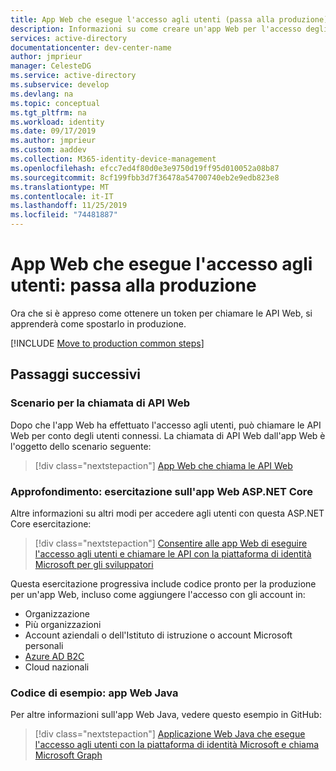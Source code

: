 ```yaml
---
title: App Web che esegue l'accesso agli utenti (passa alla produzione)-piattaforma di identità Microsoft
description: Informazioni su come creare un'app Web per l'accesso degli utenti (passare alla produzione)
services: active-directory
documentationcenter: dev-center-name
author: jmprieur
manager: CelesteDG
ms.service: active-directory
ms.subservice: develop
ms.devlang: na
ms.topic: conceptual
ms.tgt_pltfrm: na
ms.workload: identity
ms.date: 09/17/2019
ms.author: jmprieur
ms.custom: aaddev
ms.collection: M365-identity-device-management
ms.openlocfilehash: efcc7ed4f80d0e3e9750d19ff95d010052a08b87
ms.sourcegitcommit: 8cf199fbb3d7f36478a54700740eb2e9edb823e8
ms.translationtype: MT
ms.contentlocale: it-IT
ms.lasthandoff: 11/25/2019
ms.locfileid: "74481887"
---
```

# <a name="web-app-that-signs-in-users-move-to-production"></a>App Web che esegue l'accesso agli utenti: passa alla produzione

Ora che si è appreso come ottenere un token per chiamare le API Web, si apprenderà come spostarlo in produzione.

[!INCLUDE [Move to production common steps](../../../includes/active-directory-develop-scenarios-production.md)]

## <a name="next-steps"></a>Passaggi successivi

### <a name="scenario-for-calling-web-apis"></a>Scenario per la chiamata di API Web

Dopo che l'app Web ha effettuato l'accesso agli utenti, può chiamare le API Web per conto degli utenti connessi. La chiamata di API Web dall'app Web è l'oggetto dello scenario seguente:

> [!div class="nextstepaction"]
> [App Web che chiama le API Web](scenario-web-app-call-api-overview.md)

### <a name="deep-dive-aspnet-core-web-app-tutorial"></a>Approfondimento: esercitazione sull'app Web ASP.NET Core

Altre informazioni su altri modi per accedere agli utenti con questa ASP.NET Core esercitazione: 

> [!div class="nextstepaction"]
> [Consentire alle app Web di eseguire l'accesso agli utenti e chiamare le API con la piattaforma di identità Microsoft per gli sviluppatori](https://github.com/Azure-Samples/ms-identity-aspnetcore-webapp-tutorial) 

Questa esercitazione progressiva include codice pronto per la produzione per un'app Web, incluso come aggiungere l'accesso con gli account in:

- Organizzazione
- Più organizzazioni
- Account aziendali o dell'Istituto di istruzione o account Microsoft personali
- [Azure AD B2C](https://aka.ms/aadb2c)
- Cloud nazionali

### <a name="sample-code-java-web-app"></a>Codice di esempio: app Web Java

Per altre informazioni sull'app Web Java, vedere questo esempio in GitHub: 

> [!div class="nextstepaction"]
> [Applicazione Web Java che esegue l'accesso agli utenti con la piattaforma di identità Microsoft e chiama Microsoft Graph](https://github.com/Azure-Samples/ms-identity-java-webapp)
